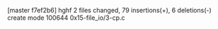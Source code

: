 [master f7ef2b6] hghf
 2 files changed, 79 insertions(+), 6 deletions(-)
 create mode 100644 0x15-file_io/3-cp.c
